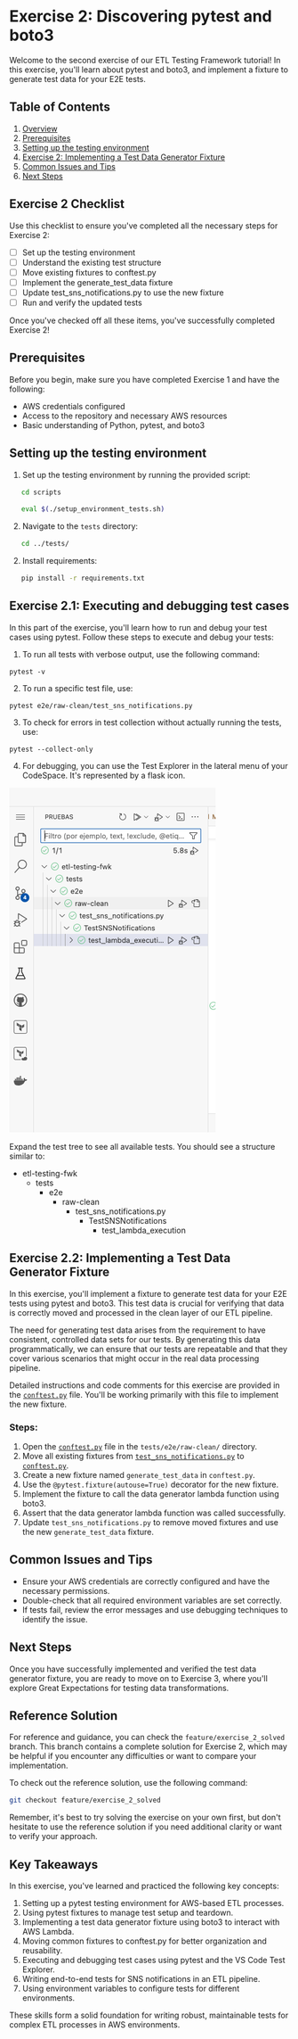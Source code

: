 # Exercise 2: Discovering pytest and boto3

Welcome to the second exercise of our ETL Testing Framework tutorial! In this exercise, you'll learn about pytest and boto3, and implement a fixture to generate test data for your E2E tests.

## Table of Contents
1. [Overview](#overview)
2. [Prerequisites](#prerequisites)
3. [Setting up the testing environment](#setting-up-the-testing-environment)
4. [Exercise 2: Implementing a Test Data Generator Fixture](#exercise-2-implementing-a-test-data-generator-fixture)
5. [Common Issues and Tips](#common-issues-and-tips)
6. [Next Steps](#next-steps)

## Exercise 2 Checklist

Use this checklist to ensure you've completed all the necessary steps for Exercise 2:

- [ ] Set up the testing environment
- [ ] Understand the existing test structure
- [ ] Move existing fixtures to conftest.py
- [ ] Implement the generate_test_data fixture
- [ ] Update test_sns_notifications.py to use the new fixture
- [ ] Run and verify the updated tests

Once you've checked off all these items, you've successfully completed Exercise 2!

## Prerequisites
Before you begin, make sure you have completed Exercise 1 and have the following:
- AWS credentials configured
- Access to the repository and necessary AWS resources
- Basic understanding of Python, pytest, and boto3

## Setting up the testing environment

1. Set up the testing environment by running the provided script:

```bash
   cd scripts  
   ```
    
```bash
   eval $(./setup_environment_tests.sh) 
   ```

2. Navigate to the `tests` directory:
```bash
   cd ../tests/
   ```

2. Install requirements:
```bash
   pip install -r requirements.txt
```


## Exercise 2.1: Executing and debugging test cases

In this part of the exercise, you'll learn how to run and debug your test cases using pytest. Follow these steps to execute and debug your tests:

1. To run all tests with verbose output, use the following command:

```
pytest -v
```

2. To run a specific test file, use:
```
pytest e2e/raw-clean/test_sns_notifications.py
```
3. To check for errors in test collection without actually running the tests, use:
```
pytest --collect-only
```


4. For debugging, you can use the Test Explorer in the lateral menu of your CodeSpace. It's represented by a flask icon.

![Test Explorer in CodeSpace](../assets/tests-debugger.png)

Expand the test tree to see all available tests. You should see a structure similar to:
   - etl-testing-fwk
     - tests
       - e2e
         - raw-clean
           - test_sns_notifications.py
             - TestSNSNotifications
               - test_lambda_execution


## Exercise 2.2: Implementing a Test Data Generator Fixture

In this exercise, you'll implement a fixture to generate test data for your E2E tests using pytest and boto3. This test data is crucial for verifying that data is correctly moved and processed in the clean layer of our ETL pipeline.

The need for generating test data arises from the requirement to have consistent, controlled data sets for our tests. By generating this data programmatically, we can ensure that our tests are repeatable and that they cover various scenarios that might occur in the real data processing pipeline.

Detailed instructions and code comments for this exercise are provided in the [`conftest.py`](e2e/raw-clean/conftest.py) file. You'll be working primarily with this file to implement the new fixture.

### Steps:

1. Open the [`conftest.py`](e2e/raw-clean/conftest.py) file in the `tests/e2e/raw-clean/` directory.
2. Move all existing fixtures from [`test_sns_notifications.py`](e2e/raw-clean/test_sns_notifications.py) to [`conftest.py`](e2e/raw-clean/conftest.py).
3. Create a new fixture named `generate_test_data` in `conftest.py`.
4. Use the `@pytest.fixture(autouse=True)` decorator for the new fixture.
5. Implement the fixture to call the data generator lambda function using boto3.
6. Assert that the data generator lambda function was called successfully.
7. Update `test_sns_notifications.py` to remove moved fixtures and use the new `generate_test_data` fixture.

## Common Issues and Tips
- Ensure your AWS credentials are correctly configured and have the necessary permissions.
- Double-check that all required environment variables are set correctly.
- If tests fail, review the error messages and use debugging techniques to identify the issue.

## Next Steps
Once you have successfully implemented and verified the test data generator fixture, you are ready to move on to Exercise 3, where you'll explore Great Expectations for testing data transformations.

## Reference Solution

For reference and guidance, you can check the `feature/exercise_2_solved` branch. This branch contains a complete solution for Exercise 2, which may be helpful if you encounter any difficulties or want to compare your implementation.

To check out the reference solution, use the following command:
```bash
git checkout feature/exercise_2_solved
```

Remember, it's best to try solving the exercise on your own first, but don't hesitate to use the reference solution if you need additional clarity or want to verify your approach.

## Key Takeaways

In this exercise, you've learned and practiced the following key concepts:

1. Setting up a pytest testing environment for AWS-based ETL processes.
2. Using pytest fixtures to manage test setup and teardown.
3. Implementing a test data generator fixture using boto3 to interact with AWS Lambda.
4. Moving common fixtures to conftest.py for better organization and reusability.
5. Executing and debugging test cases using pytest and the VS Code Test Explorer.
6. Writing end-to-end tests for SNS notifications in an ETL pipeline.
7. Using environment variables to configure tests for different environments.

These skills form a solid foundation for writing robust, maintainable tests for complex ETL processes in AWS environments.